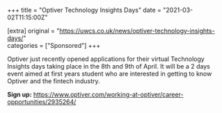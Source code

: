 +++
title = "Optiver Technology Insights Days"
date = "2021-03-02T11:15:00Z"

[extra]
original = "https://uwcs.co.uk/news/optiver-technology-insights-days/"    
categories = ["Sponsored"]
+++

Optiver just recently opened applications for their virtual Technology Insights days taking place in the 8th and 9th of April. It will be a 2 days event aimed at first years student who are interested in getting to know Optiver and the fintech industry.  
  
**Sign up:** <https://www.optiver.com/working-at-optiver/career-opportunities/2935264/>

